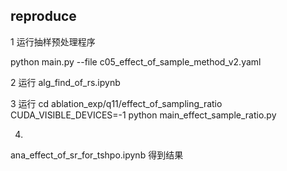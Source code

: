 ## reproduce

1 运行抽样预处理程序

python main.py --file c05_effect_of_sample_method_v2.yaml

2 运行
alg_find_of_rs.ipynb

3 运行
cd ablation_exp/q11/effect_of_sampling_ratio
CUDA_VISIBLE_DEVICES=-1 python main_effect_sample_ratio.py

4.

ana_effect_of_sr_for_tshpo.ipynb 得到结果